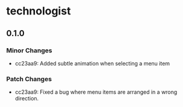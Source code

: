 # technologist

## 0.1.0

### Minor Changes

- cc23aa9: Added subtle animation when selecting a menu item

### Patch Changes

- cc23aa9: Fixed a bug where menu items are arranged in a wrong direction.
